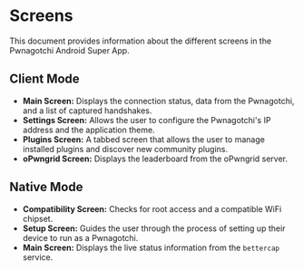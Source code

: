 # Screens

This document provides information about the different screens in the Pwnagotchi Android Super App.

## Client Mode

*   **Main Screen:** Displays the connection status, data from the Pwnagotchi, and a list of captured handshakes.
*   **Settings Screen:** Allows the user to configure the Pwnagotchi's IP address and the application theme.
*   **Plugins Screen:** A tabbed screen that allows the user to manage installed plugins and discover new community plugins.
*   **oPwngrid Screen:** Displays the leaderboard from the oPwngrid server.

## Native Mode

*   **Compatibility Screen:** Checks for root access and a compatible WiFi chipset.
*   **Setup Screen:** Guides the user through the process of setting up their device to run as a Pwnagotchi.
*   **Main Screen:** Displays the live status information from the `bettercap` service.
